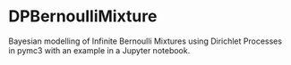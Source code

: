 # DPBernoulliMixture
Bayesian modelling of Infinite Bernoulli Mixtures using Dirichlet Processes in pymc3 with an example in a Jupyter notebook.
